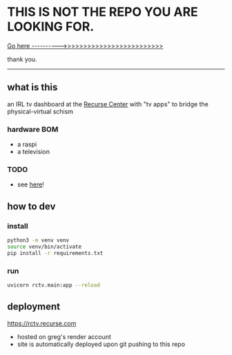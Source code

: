 # THIS IS NOT THE REPO YOU ARE LOOKING FOR.

[Go here ---------->>>>>>>>>>>>>>>>>>>>>>>>>](https://github.com/gregsadetsky/rctv)

thank you.

---

## what is this

an IRL tv dashboard at the [Recurse Center](https://recurse.com/) with "tv apps" to bridge the physical-virtual schism

### hardware BOM

- a raspi
- a television

### TODO

- see [here](./TODO.md)!

## how to dev

### install

```bash
python3 -m venv venv
source venv/bin/activate
pip install -r requirements.txt
```

### run

```bash
uvicorn rctv.main:app --reload
```

## deployment

https://rctv.recurse.com

- hosted on greg's render account
- site is automatically deployed upon git pushing to this repo
